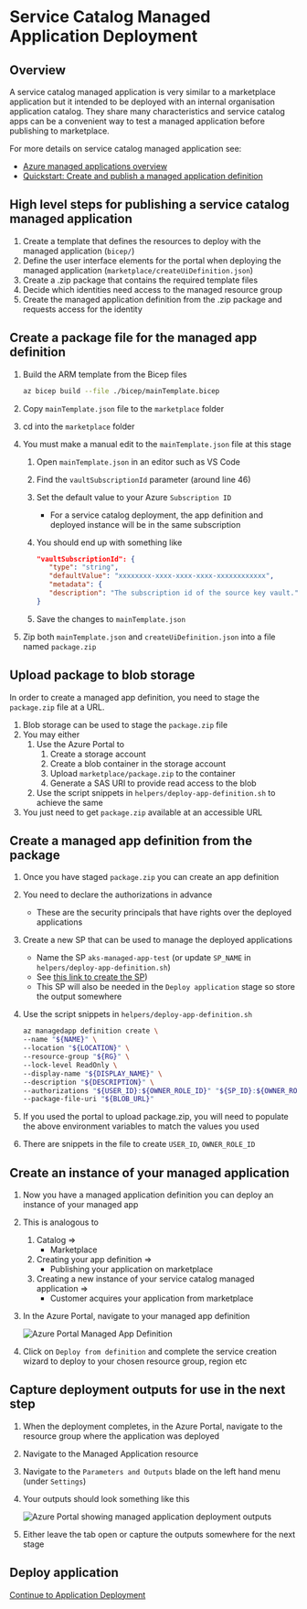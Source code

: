 # Service Catalog Managed Application Deployment

## Overview

A service catalog managed application is very similar to a marketplace application but it intended to be deployed with an internal organisation application catalog. They share many characteristics and service catalog apps can be a convenient way to test a managed application before publishing to marketplace.

For more details on service catalog managed application see:

* [Azure managed applications overview](https://docs.microsoft.com/azure/azure-resource-manager/managed-applications/overview)
* [Quickstart: Create and publish a managed application definition](https://docs.microsoft.com/azure/azure-resource-manager/managed-applications/publish-service-catalog-app?tabs=azure-cli)

## High level steps for publishing a service catalog managed application

1. Create a template that defines the resources to deploy with the managed application (`bicep/`)
1. Define the user interface elements for the portal when deploying the managed application (`marketplace/createUiDefinition.json`)
1. Create a .zip package that contains the required template files
1. Decide which identities need access to the managed resource group
1. Create the managed application definition from the .zip package and requests access for the identity

## Create a package file for the managed app definition

1. Build the ARM template from the Bicep files

    ```bash
    az bicep build --file ./bicep/mainTemplate.bicep
    ```

1. Copy `mainTemplate.json` file to the `marketplace` folder
1. cd into the `marketplace` folder
1. You must make a manual edit to the `mainTemplate.json` file at this stage
   1. Open `mainTemplate.json` in an editor such as VS Code
   1. Find the `vaultSubscriptionId` parameter (around line 46)
   1. Set the default value to your Azure `Subscription ID`
      * For a service catalog deployment, the app definition and deployed instance will be in the same subscription
   1. You should end up with something like

      ```json
      "vaultSubscriptionId": {
         "type": "string",
         "defaultValue": "xxxxxxxx-xxxx-xxxx-xxxx-xxxxxxxxxxxx",
         "metadata": {
         "description": "The subscription id of the source key vault."
      }
      ```

   1. Save the changes to `mainTemplate.json`

1. Zip both `mainTemplate.json` and `createUiDefinition.json` into a file named `package.zip`

## Upload package to blob storage

In order to create a managed app definition, you need to stage the `package.zip`  file at a URL.

1. Blob storage can be used to stage the `package.zip` file
1. You may either
   1. Use the Azure Portal to
      1. Create a storage account
      1. Create a blob container in the storage account
      1. Upload `marketplace/package.zip` to the container
      1. Generate a SAS URI to provide read access to the blob
   1. Use the script snippets in `helpers/deploy-app-definition.sh` to achieve the same
1. You just need to get `package.zip` available at an accessible URL

## Create a managed app definition from the package

1. Once you have staged `package.zip` you can create an app definition
1. You need to declare the authorizations in advance
   * These are the security principals that have rights over the deployed applications
1. Create a new SP that can be used to manage the deployed applications
   * Name the SP `aks-managed-app-test` (or update `SP_NAME` in `helpers/deploy-app-definition.sh`)
   * See [this link to create the SP](https://github.com/marketplace/actions/azure-login#configure-a-service-principal-with-a-secret))
   * This SP will also be needed in the `Deploy application` stage so store the output somewhere
1. Use the script snippets in `helpers/deploy-app-definition.sh`

   ```bash
   az managedapp definition create \
   --name "${NAME}" \
   --location "${LOCATION}" \
   --resource-group "${RG}" \
   --lock-level ReadOnly \
   --display-name "${DISPLAY_NAME}" \
   --description "${DESCRIPTION}" \
   --authorizations "${USER_ID}:${OWNER_ROLE_ID}" "${SP_ID}:${OWNER_ROLE_ID}" \
   --package-file-uri "${BLOB_URL}"
   ```

1. If you used the portal to upload package.zip, you will need to populate the above environment variables to match the values you used
1. There are snippets in the file to create `USER_ID`, `OWNER_ROLE_ID`

## Create an instance of your managed application

1. Now you have a managed application definition you can deploy an instance of your managed app
1. This is analogous to
   1. Catalog =>
      * Marketplace
   1. Creating your app definition =>
      * Publishing your application on marketplace
   1. Creating a new instance of your service catalog managed application =>
      * Customer acquires your application from marketplace
1. In the Azure Portal, navigate to your managed app definition

   ![Azure Portal Managed App Definition](./images/managed-app-definition.png)

1. Click on `Deploy from definition` and complete the service creation wizard to deploy to your chosen resource group, region etc

## Capture deployment outputs for use in the next step

1. When the deployment completes, in the Azure Portal, navigate to the resource group where the application was deployed
1. Navigate to the Managed Application resource
1. Navigate to the `Parameters and Outputs` blade on the left hand menu (under `Settings`)
1. Your outputs should look something like this

   ![Azure Portal showing managed application deployment outputs](./images/managed-app-outputs.png)

1. Either leave the tab open or capture the outputs somewhere for the next stage

## Deploy application

[Continue to Application Deployment](./deploy-app.md)

